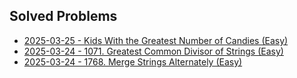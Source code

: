 ## Solved Problems
- [2025-03-25 - Kids With the Greatest Number of Candies (Easy)](LeetCode/Easy/2025-03-25/README.md)
- [2025-03-24 - 1071. Greatest Common Divisor of Strings (Easy)](LeetCode/Easy/2025-03-24/README.md)
- [2025-03-24 - 1768. Merge Strings Alternately (Easy)](LeetCode/Easy/2025-03-23/README.md)

